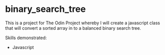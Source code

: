 # binary_search_tree

This is a project for The Odin Project whereby I will create a javascript class that will convert a sorted array in to a balanced binary search tree.

Skills demonstrated:
 - Javascript 
